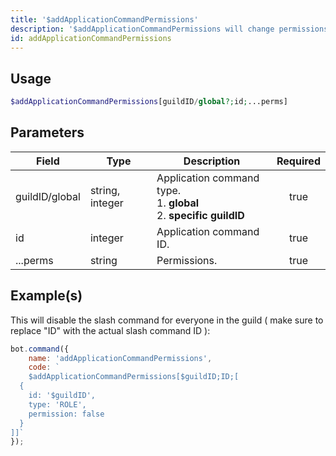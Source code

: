 ```yaml
---
title: '$addApplicationCommandPermissions'
description: '$addApplicationCommandPermissions will change permissions of a slash command.'
id: addApplicationCommandPermissions
---
```


## Usage

```php
$addApplicationCommandPermissions[guildID/global?;id;...perms]
```

## Parameters

| Field          | Type            | Description                                                                             | Required |
| -------------- | --------------- | --------------------------------------------------------------------------------------- |:--------:|
| guildID/global | string, integer | Application command type. <br/> 1. **global** <br/> 2. **specific guildID** |   true   |
| id             | integer         | Application command ID.                                                                 |   true   |
| ...perms       | string          | Permissions.                                                                            |   true   |

## Example(s)

This will disable the slash command for everyone in the guild ( make sure to replace "ID" with the actual slash command ID ):

```javascript
bot.command({
    name: 'addApplicationCommandPermissions',
    code: `
    $addApplicationCommandPermissions[$guildID;ID;[
  {
    id: '$guildID',
    type: 'ROLE',
    permission: false
  }
]]`
});
```
